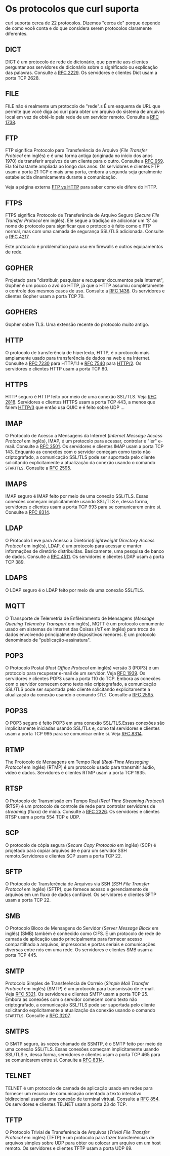 # Os protocolos que curl suporta

curl suporta cerca de 22 protocolos. Dizemos "cerca de" porque depende de como você conta e do que considera serem protocolos claramente diferentes.

## DICT

DICT é um protocolo de rede de dicionário, que permite aos clientes perguntar aos servidores de dicionário sobre o significado ou explicação das palavras. Consulte a [RFC 2229](https://tools.ietf.org/html/rfc2229). Os servidores e clientes Dict usam a porta TCP 2628.

## FILE

FILE não é realmente um protocolo de "rede".s É um esquema de URL que permite que você diga ao curl para obter um arquivo do sistema de arquivos local em vez de obtê-lo pela rede de um servidor remoto. Consulte a [RFC 1738](https://tools.ietf.org/html/rfc1738).

## FTP

FTP significa Protocolo para Transferência de Arquivo (*File Transfer Protocol* em inglês) e é uma forma antiga (originada no início dos anos 1970) de transferir arquivos de um cliente para o outro. Consulte a [RFC 959](https://tools.ietf.org/html/rfc959). Ela foi bastante ampliada ao longo dos anos. Os servidores e clientes FTP usam a porta 21 TCP e mais uma porta, embora a segunda seja geralmente estabelecida dinamicamente durante a comunicação.

Veja a página externa [FTP vs HTTP](https://daniel.haxx.se/docs/ftp-vs-http.html) para saber como ele difere do HTTP.

## FTPS

FTPS significa Protocolo de Transferência de Arquivo Seguro (*Secure File Transfer Protocol* em inglês). Ele segue a tradição de adicionar um 'S' ao nome do protocolo para significar que o protocolo é feito como o FTP normal, mas com uma camada de segurança SSL/TLS adicionada. Consulte a [RFC 4217](https://tools.ietf.org/html/rfc4217).

Este protocolo é problemático para uso em firewalls e outros equipamentos de rede.

## GOPHER

Projetado para "distribuir, pesquisar e recuperar documentos pela Internet", Gopher é um pouco o avô do HTTP, já que o HTTP assumiu completamente o controle dos mesmos casos de uso. Consulte a [RFC 1436](https://tools.ietf.org/html/rfc1436). Os servidores e clientes Gopher usam a porta TCP 70.

## GOPHERS

Gopher sobre TLS. Uma extensão recente do protocolo muito antigo.

## HTTP

O protocolo de transferência de hipertexto, HTTP, é o protocolo mais amplamente usado para transferência de dados na web e na Internet. Consulte a [RFC 7230](https://tools.ietf.org/html/rfc7230) para HTTP/1.1 e [RFC 7540](https://tools.ietf.org/html/rfc7540) para [HTTP/2](http-http2.md). Os servidores e clientes HTTP usam a porta TCP 80.

## HTTPS

HTTP seguro é HTTP feito por meio de uma conexão SSL/TLS. Veja [RFC 2818](https://tools.ietf.org/html/rfc2818). Servidores e clientes HTTPS usam a porta TCP 443, a menos que falem [HTTP/3](http-http3.md) que então usa QUIC e é feito sobre UDP ...

## IMAP

O Protocolo de Acesso a Mensagens da Internet (*Internet Message Access Protocol* em inglês), IMAP, é um protocolo para acessar, controlar e "ler" e-mail. Consulte a [RFC 3501](https://tools.ietf.org/html/rfc3501). Os servidores e clientes IMAP usam a porta TCP 143. Enquanto as conexões com o servidor começam como texto não criptografado, a comunicação SSL/TLS pode ser suportada pelo cliente solicitando explicitamente a atualização da conexão usando o comando `STARTTLS`. Consulte a [RFC 2595](https://tools.ietf.org/html/rfc2595).

## IMAPS

IMAP seguro é IMAP feito por meio de uma conexão SSL/TLS. Essas conexões começam implicitamente usando SSL/TLS e, dessa forma, servidores e clientes usam a porta TCP 993 para se comunicarem entre si. Consulte a [RFC 8314](https://tools.ietf.org/html/rfc8314).

## LDAP

O Protocolo Leve para Acesso a Diretório(*Lightweight Directory Access Protocol* em inglês), LDAP, é um protocolo para acessar e manter informações de diretório distribuídas. Basicamente, uma pesquisa de banco de dados. Consulte a [RFC 4511](https://tools.ietf.org/html/rfc4511). Os servidores e clientes LDAP usam a porta TCP 389.

## LDAPS

O LDAP seguro é o LDAP feito por meio de uma conexão SSL/TLS.

## MQTT

O Transporte de Telemetria de Enfileiramento de Mensagens (*Message Queuing Telemetry Transport* em inglês), MQTT é um protocolo comumente usado em sistemas de Internet das Coisas (*IoT* em inglês) para troca de dados envolvendo principalmente dispositivos menores. É um protocolo denominado de "publicação-assinatura".

## POP3

O Protocolo Postal (*Post Office Protocol* em inglês) versão 3 (POP3) é um protocolo para recuperar e-mail de um servidor. Veja [RFC 1939](https://tools.ietf.org/html/rfc1939). Os servidores e clientes POP3 usam a porta 110 do TCP. Embora as conexões com o servidor comecem como texto não criptografado, a comunicação SSL/TLS pode ser suportada pelo cliente solicitando explicitamente a atualização da conexão usando o comando `STLS`. Consulte a [RFC 2595](https://tools.ietf.org/html/rfc2595).

## POP3S

O POP3 seguro é feito POP3 em uma conexão SSL/TLS.Essas conexões são implicitamente iniciadas usando SSL/TLs e, como tal servidores e clientes usam a porta TCP 995 para se comunicar entre si. Veja [RFC 8314](https://tools.ietf.org/html/rfc8314).

## RTMP

The Protocolo de Mensagens em Tempo Real (*Real-Time Messaging Protocol* em inglês) (RTMP) é um protocolo usado para transmitir áudio, vídeo e dados. Servidores e clientes RTMP usam a porta TCP 1935.

## RTSP

O Protocolo de Transmissão em Tempo Real (*Real Time Streaming Protocol*) (RTSP) é um protocolo de controle de rede para controlar servidores de *streaming* (fluxo) de mídia. Consulte a [RFC 2326](https://tools.ietf.org/html/rfc2326). Os servidores e clientes RTSP usam a porta 554 TCP e UDP.

## SCP

O protocolo de cópia segura (*Secure Copy Protocolo* em inglês) (SCP) é projetado para copiar arquivos de e para um servidor SSH remoto.Servidores e clientes SCP usam a porta TCP 22.

## SFTP

O Protocolo de Transferência de Arquivos via SSH (*SSH File Transfer Protocol* em inglês) (SFTP), que fornece acesso e gerenciamento de arquivos em um fluxo de dados confiável. Os servidores e clientes SFTP usam a porta TCP 22.

## SMB

O Protocolo Bloco de Mensagens do Servidor (*Server Message Block* em inglês) (SMB) também é conhecido como CIFS. É um protocolo de rede de camada de aplicação usado principalmente para fornecer acesso compartilhado a arquivos, impressoras e portas seriais e comunicações diversas entre nós em uma rede. Os servidores e clientes SMB usam a porta TCP 445.

## SMTP

Protocolo Simples de Transferência de Correio (*Simple Mail Transfer Protocol* em inglês) (SMTP) é um protocolo para transmissão de e-mail. Veja [RFC 5321](https://tools.ietf.org/html/rfc5321). Os servidores e clientes SMTP usam a porta TCP 25. Embora as conexões com o servidor comecem como texto não criptografado, a comunicação SSL/TLS pode ser suportada pelo cliente solicitando explicitamente a atualização da conexão usando o comando `STARTTLS`. Consulte a [RFC 3207](https://tools.ietf.org/html/rfc3207).

## SMTPS

O SMTP seguro, às vezes chamado de SSMTP, é o SMTP feito por meio de uma conexão SSL/TLS. Essas conexões começam implicitamente usando SSL/TLS e, dessa forma, servidores e clientes usam a porta TCP 465 para se comunicarem entre si. Consulte a [RFC 8314](https://tools.ietf.org/html/rfc8314).

## TELNET

TELNET é um protocolo de camada de aplicação usado em redes para fornecer um recurso de comunicação orientado a texto interativo bidirecional usando uma conexão de terminal virtual. Consulte a [RFC 854](https://tools.ietf.org/html/rfc854). Os servidores e clientes TELNET usam a porta 23 do TCP.

## TFTP

O Protocolo Trivial de Transferência de Arquivos (*Trivial File Transfer Protocol* em inglês) (TFTP) é um protocolo para fazer transferências de arquivos simples sobre UDP para obter ou colocar um arquivo em um host remoto. Os servidores e clientes TFTP usam a porta UDP 69.
